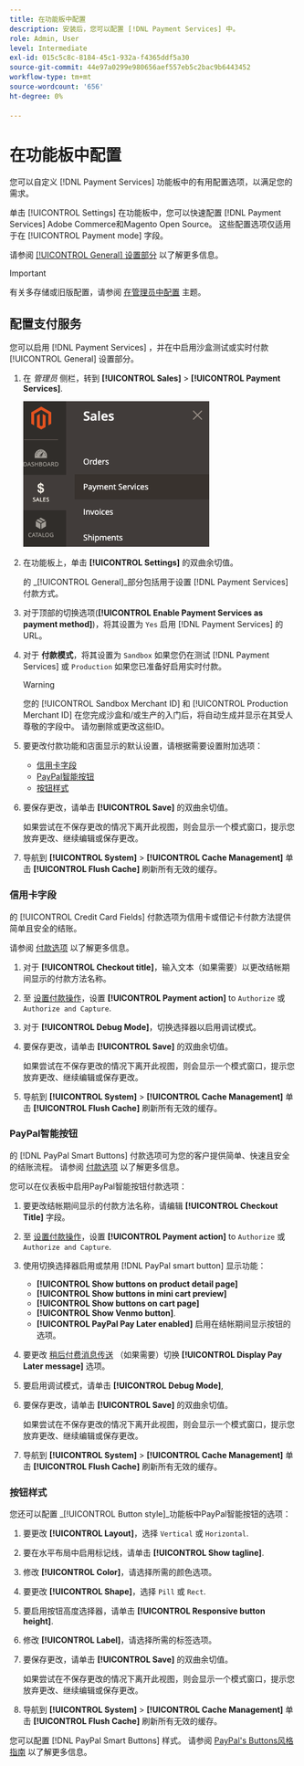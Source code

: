 ```yaml
---
title: 在功能板中配置
description: 安装后，您可以配置 [!DNL Payment Services] 中。
role: Admin, User
level: Intermediate
exl-id: 015c5c8c-8184-45c1-932a-f4365ddf5a30
source-git-commit: 44e97a0299e980656aef557eb5c2bac9b6443452
workflow-type: tm+mt
source-wordcount: '656'
ht-degree: 0%

---
```


# 在功能板中配置

您可以自定义 [!DNL Payment Services] 功能板中的有用配置选项，以满足您的需求。

单击 [!UICONTROL Settings] 在功能板中，您可以快速配置 [!DNL Payment Services] Adobe Commerce和Magento Open Source。 这些配置选项仅适用于在 [!UICONTROL Payment mode] 字段。

请参阅 [[!UICONTROL General] 设置部分](#general-settings) 以了解更多信息。

>[!IMPORTANT]
>
> 有关多存储或旧版配置，请参阅 [在管理员中配置](configure-admin.md) 主题。

## 配置支付服务

您可以启用 [!DNL Payment Services] ，并在中启用沙盒测试或实时付款 [!UICONTROL General] 设置部分。

1. 在 _管理员_ 侧栏，转到 **[!UICONTROL Sales]** > **[!UICONTROL Payment Services]**.

   ![功能板视图](assets/payment-services-menu-small.png)

1. 在功能板上，单击 **[!UICONTROL Settings]** 的双曲余切值。

   的 _[!UICONTROL General]_部分包括用于设置 [!DNL Payment Services] 付款方式。

1. 对于顶部的切换选项(**[!UICONTROL Enable Payment Services as payment method]**)，将其设置为 `Yes` 启用 [!DNL Payment Services] 的URL。

1. 对于 **付款模式**，将其设置为 `Sandbox` 如果您仍在测试 [!DNL Payment Services] 或 `Production` 如果您已准备好启用实时付款。

   >[!WARNING]
   >
   >您的 [!UICONTROL Sandbox Merchant ID] 和 [!UICONTROL Production Merchant ID] 在您完成沙盒和/或生产的入门后，将自动生成并显示在其受人尊敬的字段中。 请勿删除或更改这些ID。

1. 要更改付款功能和店面显示的默认设置，请根据需要设置附加选项：

   - [信用卡字段](#credit-card-fields)
   - [PayPal智能按钮](#paypal-smart-buttons)
   - [按钮样式](#button-style)

1. 要保存更改，请单击 **[!UICONTROL Save]** 的双曲余切值。

   如果尝试在不保存更改的情况下离开此视图，则会显示一个模式窗口，提示您放弃更改、继续编辑或保存更改。

1. 导航到 **[!UICONTROL System]** > **[!UICONTROL Cache Management]** 单击 **[!UICONTROL Flush Cache]** 刷新所有无效的缓存。

### 信用卡字段

的 [!UICONTROL Credit Card Fields] 付款选项为信用卡或借记卡付款方法提供简单且安全的结账。

请参阅 [付款选项](payments-options.md#paypal-smart-buttons) 以了解更多信息。

1. 对于 **[!UICONTROL Checkout title]**，输入文本（如果需要）以更改结帐期间显示的付款方法名称。
1. 至 [设置付款操作](production.md#set-payment-services-as-payment-method)，设置 **[!UICONTROL Payment action]** to `Authorize` 或 `Authorize and Capture`.
1. 对于 **[!UICONTROL Debug Mode]**，切换选择器以启用调试模式。
1. 要保存更改，请单击 **[!UICONTROL Save]** 的双曲余切值。

   如果尝试在不保存更改的情况下离开此视图，则会显示一个模式窗口，提示您放弃更改、继续编辑或保存更改。

1. 导航到 **[!UICONTROL System]** > **[!UICONTROL Cache Management]** 单击 **[!UICONTROL Flush Cache]** 刷新所有无效的缓存。

### PayPal智能按钮

的 [!DNL PayPal Smart Buttons] 付款选项可为您的客户提供简单、快速且安全的结账流程。 请参阅 [付款选项](payments-options.md#paypal-smart-buttons) 以了解更多信息。

您可以在仪表板中启用PayPal智能按钮付款选项：

1. 要更改结帐期间显示的付款方法名称，请编辑 **[!UICONTROL Checkout Title]** 字段。
1. 至 [设置付款操作](production.md#set-payment-services-as-payment-method)，设置 **[!UICONTROL Payment action]** to `Authorize` 或 `Authorize and Capture`.
1. 使用切换选择器启用或禁用 [!DNL PayPal smart button] 显示功能：
   - **[!UICONTROL Show buttons on product detail page]**
   - **[!UICONTROL Show buttons in mini cart preview]**
   - **[!UICONTROL Show buttons on cart page]**
   - **[!UICONTROL Show Venmo button]**.
   - **[!UICONTROL PayPal Pay Later enabled]** 启用在结帐期间显示按钮的选项。

1. 要更改 [稍后付费消息传送](payments-options.md#pay-later-button) （如果需要）切换 **[!UICONTROL Display Pay Later message]** 选项。
1. 要启用调试模式，请单击 **[!UICONTROL Debug Mode]**,
1. 要保存更改，请单击 **[!UICONTROL Save]** 的双曲余切值。

   如果尝试在不保存更改的情况下离开此视图，则会显示一个模式窗口，提示您放弃更改、继续编辑或保存更改。

1. 导航到 **[!UICONTROL System]** > **[!UICONTROL Cache Management]** 单击 **[!UICONTROL Flush Cache]** 刷新所有无效的缓存。

### 按钮样式

您还可以配置 _[!UICONTROL Button style]_功能板中PayPal智能按钮的选项：

1. 要更改 **[!UICONTROL Layout]**，选择 `Vertical` 或 `Horizontal`.
1. 要在水平布局中启用标记线，请单击 **[!UICONTROL Show tagline]**.
1. 修改 **[!UICONTROL Color]**，请选择所需的颜色选项。
1. 要更改 **[!UICONTROL Shape]**，选择 `Pill` 或 `Rect`.
1. 要启用按钮高度选择器，请单击 **[!UICONTROL Responsive button height]**.
1. 修改 **[!UICONTROL Label]**，请选择所需的标签选项。
1. 要保存更改，请单击 **[!UICONTROL Save]** 的双曲余切值。

   如果尝试在不保存更改的情况下离开此视图，则会显示一个模式窗口，提示您放弃更改、继续编辑或保存更改。

1. 导航到 **[!UICONTROL System]** > **[!UICONTROL Cache Management]** 单击 **[!UICONTROL Flush Cache]** 刷新所有无效的缓存。

您可以配置 [!DNL PayPal Smart Buttons] 样式。 请参阅 [PayPal&#39;s Buttons风格指南](https://developer.paypal.com/docs/checkout/standard/customize/buttons-style-guide/) 以了解更多信息。
